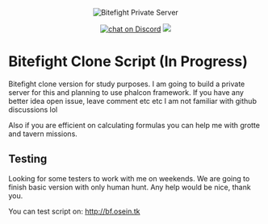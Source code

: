 <p align="center"><img src="https://github.com/Osein/bitefight/blob/master/public/img/home_splash.jpg?raw=true" alt="Bitefight Private Server"></p>

<p align="center">
    <a href="https://discord.gg/rg7Dbte">
        <img src="https://img.shields.io/discord/401039368678277131.svg?style=for-the-badge"
            alt="chat on Discord"></a>
    <img src="https://img.shields.io/badge/version-0.0.2-orange.svg?style=for-the-badge"/>
</p>

# Bitefight Clone Script (In Progress)

Bitefight clone version for study purposes. I am going to build a private server for this and planning to use phalcon framework. If you have any better idea open issue, leave comment etc etc I am not familiar with github discussions lol

Also if you are efficient on calculating formulas you can help me with grotte and tavern missions.

## Testing

Looking for some testers to work with me on weekends. We are going to finish basic version with only human hunt. Any help would be nice, thank you.

You can test script on: http://bf.osein.tk